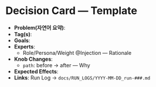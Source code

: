 # Decision Card — Template
- **Problem(자연어 요약)**:  
- **Tag(s)**:  <!-- ex: hallucination, too_easy -->
- **Goals**:  
- **Experts**:  
  - Role/Persona/Weight @Injection — Rationale  
- **Knob Changes**:  
  - `path`: before → after — Why  
- **Expected Effects**:  
- **Links**: Run Log → `docs/RUN_LOGS/YYYY-MM-DD_run-###.md`